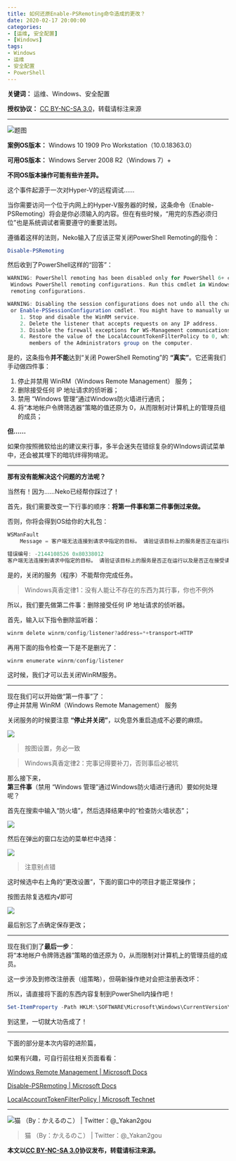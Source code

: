 ```yaml
---
title: 如何还原Enable-PSRemoting命令造成的更改？
date: 2020-02-17 20:00:00
categories:
- [运维, 安全配置]
- [Windows]
tags: 
- Windows
- 运维
- 安全配置
- PowerShell
---
```


**关键词：** 运维、Windows、安全配置

**授权协议：** [CC BY-NC-SA 3.0](https://creativecommons.org/licenses/by-nc-sa/3.0/)，转载请标注来源

---

![题图](banner.png)

**案例OS版本：** Windows 10 1909 Pro Workstation（10.0.18363.0）

**可用OS版本：** Windows Server 2008 R2（Windows 7）+

**不同OS版本操作可能有些许差异。**

这个事件起源于一次对Hyper-V的远程调试……

当你需要访问一个位于内网上的Hyper-V服务器的时候，这条命令（Enable-PSRemoting）将会是你必须输入的内容。但在有些时候，“用完的东西必须归位”也是系统调试者需要遵守的重要法则。

遵循着这样的法则，Neko输入了应该正常关闭PowerShell Remoting的指令：
```PowerShell
Disable-PSRemoting
```
然后收到了PowerShell这样的“回答”：
```PowerShell
WARNING: PowerShell remoting has been disabled only for PowerShell 6+ configurations and does not affect
 Windows PowerShell remoting configurations. Run this cmdlet in Windows PowerShell to affect all PowerShell
 remoting configurations.

WARNING: Disabling the session configurations does not undo all the changes made by the Enable-PSRemoting
 or Enable-PSSessionConfiguration cmdlet. You might have to manually undo the changes by following these steps:
    1. Stop and disable the WinRM service.
    2. Delete the listener that accepts requests on any IP address.
    3. Disable the firewall exceptions for WS-Management communications.
    4. Restore the value of the LocalAccountTokenFilterPolicy to 0, which restricts remote access to
       members of the Administrators group on the computer.
```
是的，这条指令**并不能**达到“关闭 PowerShell Remoting”的 **“真实”**。它还需我们手动做四件事：

1. 停止并禁用 WinRM（Windows Remote Management） 服务；
1. 删除接受任何 IP 地址请求的侦听器；
1. 禁用 “Windows 管理”通过Windows防火墙进行通讯；
1. 将“本地帐户令牌筛选器”策略的值还原为 0，从而限制对计算机上的管理员组的成员；

**但……**

如果你按照微软给出的建议来行事，多半会迷失在错综复杂的WIndows调试菜单中，还会被其埋下的暗坑绊得狗啃泥。

---

**那有没有能解决这个问题的方法呢？**

当然有！因为……Neko已经帮你踩过了！

首先，我们需要改变一下行事的顺序：**将第一件事和第二件事倒过来做。**

否则，你将会得到OS给你的大礼包：
```PowerShell
WSManFault
    Message = 客户端无法连接到请求中指定的目标。 请验证该目标上的服务是否正在运行以及是否正在接受请求。 有关目标(通常是 IIS 或 WinRM)上运行的 WS 管理服务，请查阅日志和文档。 如果目标是 WinRM 服务，则在目标上运行以下命令来分析和配置 WinRM 服务: "winrm quickconfig"。

错误编号: -2144108526 0x80338012
客户端无法连接到请求中指定的目标。 请验证该目标上的服务是否正在运行以及是否正在接受请求。 有关目标(通常是 IIS 或 WinRM) 上运行的 WS 管理服务，请查阅日志和文档。 如果目标是 WinRM 服务，则在目标上运行以下命令来分析和配置 WinRM 服务: "winrm quickconfig"。
```
是的，关闭的服务（程序）不能帮你完成任务。

>Windows真香定律1：没有人能让不存在的东西为其行事，你也不例外

所以，我们要先做第二件事：删除接受任何 IP 地址请求的侦听器。

首先，输入以下指令删除监听器：
```PowerShell
winrm delete winrm/config/listener?address=*+transport=HTTP
```
再用下面的指令检查一下是不是删光了：
```PowerShell
winrm enumerate winrm/config/listener
```
这时候，我们才可以去关闭WinRM服务。

---

现在我们可以开始做“第一件事”了：<br>
    停止并禁用 WinRM（Windows Remote Management） 服务

关闭服务的时候要注意 **“停止并关闭”**，以免意外重启造成不必要的麻烦。

![ ](WRM-Mang.png)

>按图设置，务必一致

>Windows真香定律2：完事记得要补刀，否则事后必被坑

那么接下来，<br>
**第三件事**（禁用 “Windows 管理”通过Windows防火墙进行通讯）要如何处理呢？

首先在搜索中输入“防火墙”，然后选择结果中的“检查防火墙状态”；

![ ](S-FW.png)

然后在弹出的窗口左边的菜单栏中选择：

![ ](Choose-App-T-Win-FW.png)

>注意别点错

这时候选中右上角的“更改设置”，下面的窗口中的项目才能正常操作；

按图去除复选框内√即可

![ ](Change-FW-Setting.png)

最后别忘了点确定保存更改；

---

现在我们到了**最后一步**：<br>
将“本地帐户令牌筛选器”策略的值还原为 0，从而限制对计算机上的管理员组的成员。

这一步涉及到修改注册表（组策略），但萌新操作绝对会把注册表改坏：

所以，请直接将下面的东西内容复制到PowerShell内操作吧！
```PowerShell
Set-ItemProperty -Path HKLM:\SOFTWARE\Microsoft\Windows\CurrentVersion\Policies\System -Name LocalAccountTokenFilterPolicy -Value 0 -Type DWord
```

到这里，一切就大功告成了！

---

下面的部分是本次内容的进阶篇，

如果有兴趣，可自行前往相关页面看看：

​[Windows Remote Management | Microsoft Docs](https://docs.microsoft.com/en-us/windows/win32/winrm/portal)

[Disable-PSRemoting | Microsoft Docs](https://docs.microsoft.com/en-us/powershell/module/microsoft.powershell.core/disable-psremoting?view=powershell-7)

[LocalAccountTokenFilterPolicy |  Microsoft Technet](https://social.technet.microsoft.com/Forums/windows/en-US/6fd8b3a7-1e0d-46a1-a6ed-11c4a7d8bed4/localaccounttokenfilterpolicy)

---

![猫 （By：かえるのこ） | Twitter：@_Yakan2gou](猫（By：かえるのこ）.jpg)

>猫 （By：かえるのこ） | Twitter：@_Yakan2gou

**本文以[CC BY-NC-SA 3.0](https://creativecommons.org/licenses/by-nc-sa/3.0/)协议发布，转载请标注来源。**